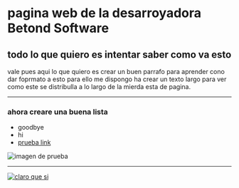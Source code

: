 # pagina web de la desarroyadora Betond Software
## todo lo que quiero es intentar saber como va esto
vale pues aqui lo que quiero es crear un buen parrafo para aprender cono dar foprmato a esto para ello me dispongo ha crear un texto largo para ver como este se distribulla a lo largo de la mierda esta de pagina.

---

### ahora creare una buena lista


* goodbye
* hi
* [prueba link](Página%20Web/pruebaparalink.md)


![imagen de prueba](Página%20Web/img/5bf5f7cc08f3d9057a8b4567.jpg)

---

[![claro que si](Página%20Web/img/hola.jpg)](https://eloyrj.github.io/webloy/pruebaparalink)



